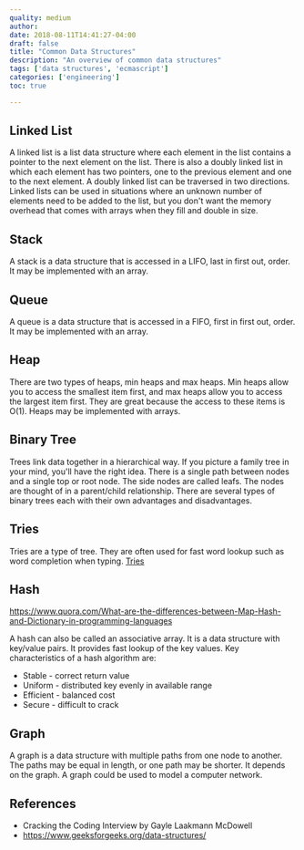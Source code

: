 ```yaml
---
quality: medium
author:
date: 2018-08-11T14:41:27-04:00
draft: false
title: "Common Data Structures"
description: "An overview of common data structures"
tags: ['data structures', 'ecmascript']
categories: ['engineering']
toc: true

---
```


## Linked List

A linked list is a list data structure where each element in the list contains a pointer to the next element on the list. There is also a doubly linked list in which each element has two pointers, one to the previous element and one to the next element. A doubly linked list can be traversed in two directions. Linked lists can be used in situations where an unknown number of elements need to be added to the list, but you don't want the memory overhead that comes with arrays when they fill and double in size. 

## Stack

A stack is a data structure that is accessed in a LIFO, last in first out, order. It may be implemented with an array.

## Queue

A queue is a data structure that is accessed in a FIFO, first in first out, order. It may be implemented with an array.

## Heap

There are two types of heaps, min heaps and max heaps. Min heaps allow you to access the smallest item first, and max heaps allow you to access the largest item first. They are great because the access to these items is O(1). Heaps may be implemented with arrays. 

## Binary Tree

Trees link data together in a hierarchical way. If you picture a family tree in your mind, you'll have the right idea. There is a single path between nodes and a single top or root node. The side nodes are called leafs. The nodes are thought of in a parent/child relationship. There are several types of binary trees each with their own advantages and disadvantages. 

## Tries

Tries are a type of tree. They are often used for fast word lookup such as word completion when typing. [Tries](https://www.youtube.com/watch?v=zIjfhVPRZCg) 

## Hash

https://www.quora.com/What-are-the-differences-between-Map-Hash-and-Dictionary-in-programming-languages

A hash can also be called an associative array. It is a data structure with key/value pairs. It provides fast lookup of the key values.  Key characteristics of a hash algorithm are: 

- Stable - correct return value
- Uniform - distributed key evenly in available range
- Efficient - balanced cost 
- Secure - difficult to crack

## Graph

A graph is a data structure with multiple paths from one node to another. The paths may be equal in length, or one path may be shorter. It depends on the graph. A graph could be used to model a computer network. 

## References 

- Cracking the Coding Interview by Gayle Laakmann McDowell
- https://www.geeksforgeeks.org/data-structures/
